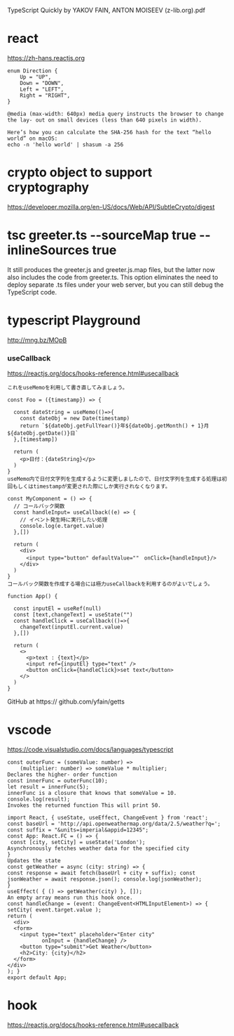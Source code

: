 TypeScript Quickly by YAKOV FAIN, ANTON MOISEEV (z-lib.org).pdf

# react
https://zh-hans.reactjs.org

```
enum Direction {
    Up = "UP",
    Down = "DOWN",
    Left = "LEFT",
    Right = "RIGHT",
}

@media (max-width: 640px) media query instructs the browser to change the lay- out on small devices (less than 640 pixels in width). 

Here’s how you can calculate the SHA-256 hash for the text “hello world” on macOS:
echo -n 'hello world' | shasum -a 256

```
# crypto object to support cryptography
https://developer.mozilla.org/en-US/docs/Web/API/SubtleCrypto/digest

# tsc greeter.ts --sourceMap true --inlineSources true
It still produces the greeter.js and greeter.js.map files, but the latter now also includes the code from greeter.ts. This option eliminates the need to deploy separate .ts files under your web server, but you can still debug the TypeScript code.

# typescript Playground
http://mng.bz/MOpB

### useCallback
https://reactjs.org/docs/hooks-reference.html#usecallback
```
これをuseMemoを利用して書き直してみましょう。

const Foo = ({timestamp}) => {

  const dateString = useMemo(()=>{
    const dateObj = new Date(timestamp)
    return `${dateObj.getFullYear()}年${dateObj.getMonth() + 1}月${dateObj.getDate()}日`
  },[timestamp])

  return (
    <p>日付：{dateString}</p>
  )
}
useMemo内で日付文字列を生成するように変更しましたので、日付文字列を生成する処理は初回もしくはtimestampが変更された際にしか実行されなくなります。

const MyComponent = () => {
  // コールバック関数
  const handleInput= useCallback((e) => {
    // イベント発生時に実行したい処理
    console.log(e.target.value)
  },[])
 
  return (
    <div>
      <input type="button" defaultValue=""　onClick={handleInput}/>
    </div>
  )
}
コールバック関数を作成する場合には極力useCallbackを利用するのがよいでしょう。

function App() {
  
  const inputEl = useRef(null)
  const [text,changeText] = useState("")
  const handleClick = useCallback(()=>{
    changeText(inputEl.current.value)
  },[])

  return (
    <>
      <p>text : {text}</p>
      <input ref={inputEl} type="text" />
      <button onClick={handleClick}>set text</button>
    </>
  )
}
```

GitHub at https:// github.com/yfain/getts

# vscode
https://code.visualstudio.com/docs/languages/typescript

```rub
const outerFunc = (someValue: number) =>
    (multiplier: number) => someValue * multiplier;
Declares the higher- order function
const innerFunc = outerFunc(10);
let result = innerFunc(5);
innerFunc is a closure that knows that someValue = 10.
console.log(result);
Invokes the returned function This will print 50.

import React, { useState, useEffect, ChangeEvent } from 'react';
const baseUrl = 'http://api.openweathermap.org/data/2.5/weather?q='; const suffix = "&units=imperial&appid=12345";
const App: React.FC = () => {
 const [city, setCity] = useState('London');
Asynchronously fetches weather data for the specified city
}
Updates the state
const getWeather = async (city: string) => {
const response = await fetch(baseUrl + city + suffix); const jsonWeather = await response.json(); console.log(jsonWeather);
}
useEffect( { () => getWeather(city) }, []);
An empty array means run this hook once.
const handleChange = (event: ChangeEvent<HTMLInputElement>) => { setCity( event.target.value );
return (
  <div>
  <form>
    <input type="text" placeholder="Enter city"
           onInput = {handleChange} />
    <button type="submit">Get Weather</button>
    <h2>City: {city}</h2>
  </form>
</div>
); }
export default App;

```
# hook
https://reactjs.org/docs/hooks-reference.html#usecallback
